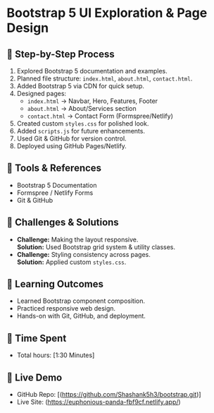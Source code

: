 # Bootstrap 5 UI Exploration & Page Design

## 🔹 Step-by-Step Process
1. Explored Bootstrap 5 documentation and examples.
2. Planned file structure: `index.html`, `about.html`, `contact.html`.
3. Added Bootstrap 5 via CDN for quick setup.
4. Designed pages:
   - `index.html` → Navbar, Hero, Features, Footer
   - `about.html` → About/Services section
   - `contact.html` → Contact Form (Formspree/Netlify)
5. Created custom `styles.css` for polished look.
6. Added `scripts.js` for future enhancements.
7. Used Git & GitHub for version control.
8. Deployed using GitHub Pages/Netlify.

## 🔹 Tools & References
- Bootstrap 5 Documentation
- Formspree / Netlify Forms
- Git & GitHub

## 🔹 Challenges & Solutions
- **Challenge:** Making the layout responsive.  
  **Solution:** Used Bootstrap grid system & utility classes.
- **Challenge:** Styling consistency across pages.  
  **Solution:** Applied custom `styles.css`.

## 🔹 Learning Outcomes
- Learned Bootstrap component composition.
- Practiced responsive web design.
- Hands-on with Git, GitHub, and deployment.

## 🔹 Time Spent
- Total hours: [1:30 Minutes]

## 🔹 Live Demo
- GitHub Repo: [(https://github.com/Shashank5h3/bootstrap.git)]
- Live Site: (https://euphonious-panda-fbf9cf.netlify.app/)

